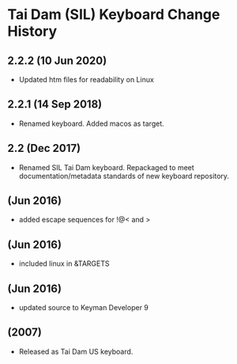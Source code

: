 Tai Dam (SIL) Keyboard Change History
=======================

2.2.2 (10 Jun 2020)
-------------------
* Updated htm files for readability on Linux

2.2.1 (14 Sep 2018)
-------------------
* Renamed keyboard. Added macos as target.

2.2 (Dec 2017)
-------------------
* Renamed SIL Tai Dam keyboard. Repackaged to meet documentation/metadata standards of new keyboard repository.

(Jun 2016)
-------------------
* added escape sequences for !@< and >

(Jun 2016)
-------------------
* included linux in &TARGETS

(Jun 2016)
-------------------
* updated source to Keyman Developer 9

(2007)
-------------------
* Released as Tai Dam US keyboard.
